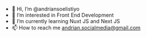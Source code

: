 - 👋  Hi, I’m @andriansoelistiyo
- 👀  I’m interested in Front End Development
- 🌱  I’m currently learning Nuxt JS and Next JS
- 📫  How to reach me andrian.socialmedia@gmail.com

<!---
andriansoelistiyo/andriansoelistiyo is a ✨ special ✨ repository because its `README.md` (this file) appears on your GitHub profile.
You can click the Preview link to take a look at your changes.
--->
